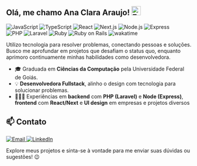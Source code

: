 ## Olá, me chamo Ana Clara Araujo! <img src="https://raw.githubusercontent.com/Tarikul-Islam-Anik/Animated-Fluent-Emojis/master/Emojis/Hand%20gestures/Folded%20Hands%20Medium%20Skin%20Tone.png" alt="Folded Hands Medium Skin Tone" width="25" height="25" />
<p>
  <img alt="JavaScript" src="https://img.shields.io/static/v1?label=JavaScript&message=%20&color=F7DF1E&labelColor=F7DF1E&logo=javascript&logoColor=black">
  <img alt="TypeScript" src="https://img.shields.io/static/v1?label=TypeScript&message=%20&color=3178C6&labelColor=3178C6&logo=typescript&logoColor=white">
  <img alt="React" src="https://img.shields.io/static/v1?label=React&message=%20&color=61DAFB&labelColor=61DAFB&logo=react&logoColor=black">
  <img alt="Next.js" src="https://img.shields.io/static/v1?label=Next.js&message=%20&color=000000&labelColor=000000&logo=nextdotjs&logoColor=white">
  <img alt="Node.js" src="https://img.shields.io/static/v1?label=Node.js&message=%20&color=339933&labelColor=339933&logo=nodedotjs&logoColor=white">
  <img alt="Express" src="https://img.shields.io/static/v1?label=Express&message=%20&color=000000&labelColor=000000&logo=express&logoColor=white">
  <br />
  <img alt="PHP" src="https://img.shields.io/static/v1?label=PHP&message=%20&color=777BB4&labelColor=777BB4&logo=php&logoColor=white">
  <img alt="Laravel" src="https://img.shields.io/static/v1?label=Laravel&message=%20&color=FF2D20&labelColor=FF2D20&logo=laravel&logoColor=white">
  <img alt="Ruby" src="https://img.shields.io/static/v1?label=Ruby&message=%20&color=CC342D&labelColor=CC342D&logo=ruby&logoColor=white">
  <img alt="Ruby on Rails" src="https://img.shields.io/static/v1?label=Ruby%20on%20Rails&message=%20&color=CC0000&labelColor=CC0000&logo=rubyonrails&logoColor=white">
  <img alt="wakatime" src="https://wakatime.com/badge/user/30563c84-4568-4594-9bbe-b31f0effd26b.svg?&color=0077B5&labelColor=0077B5">
</p>

Utilizo tecnologia para resolver problemas, conectando pessoas e soluções. Busco me aprofundar em projetos que desafiam o status quo, enquanto aprimoro continuamente minhas habilidades como desenvolvedora.



- 🎓 Graduada em **Ciências da Computação** pela Universidade Federal de Goiás.
- 💡 **Desenvolvedora Fullstack**, alinho o design com tecnologia para solucionar problemas.
- 👩🏽‍💻 Experiências em **backend** com **PHP (Laravel)** e **Node (Express)**, **frontend** com **React/Next** e **UI design** em empresas e projetos diversos

## 📫 Contato
<p>
  <a href="mailto:helloanaclaraaraujo@gmail.com">
    <img alt="Email" src="https://img.shields.io/static/v1?label=Email&message=helloanaclaraaraujo@gmail.com%20&color=18181B&labelColor=EA4335&logo=gmail&logoColor=white">
  </a>
  <a href="https://www.linkedin.com/in/anaclaraaraujoa">
    <img alt="LinkedIn" src="https://img.shields.io/static/v1?label=LinkedIn&message=anaclaraaraujoa%20&color=18181B&labelColor=0077B5&logo=linkedin&logoColor=white">
  </a>
</p>

Explore meus projetos e sinta-se à vontade para me enviar suas dúvidas ou sugestões! 😉
